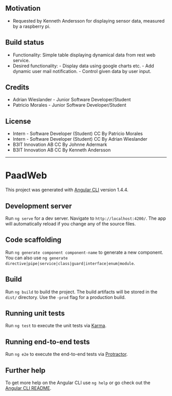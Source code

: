## Motivation 

 - Requested by Kenneth Andersson for displaying sensor data, measured by a raspberry pi.
 
## Build status
 - Functionality: Simple table displaying dynamical data from rest web service.
 - Desired functionality: 
 		- Display data using google charts etc. 
		- Add dynamic user mail notification.
		- Control given data by user input.
    
## Credits
 - Adrian Wieslander - Junior Software Developer/Student
 - Patricio Morales - Junior Software Developer/Student
 
## License
 - Intern - Software Developer (Student) CC By Patricio Morales
 - Intern - Software Developer (Student) CC By Adrian Wieslander
 - B3IT Innovation AB CC By Johnne Adermark
 - B3IT Innovation AB CC By Kenneth Andersson
----------------------------------------------------------------------------------------------------------------------------------------
# PaadWeb

This project was generated with [Angular CLI](https://github.com/angular/angular-cli) version 1.4.4.

## Development server

Run `ng serve` for a dev server. Navigate to `http://localhost:4200/`. The app will automatically reload if you change any of the source files.

## Code scaffolding

Run `ng generate component component-name` to generate a new component. You can also use `ng generate directive|pipe|service|class|guard|interface|enum|module`.

## Build

Run `ng build` to build the project. The build artifacts will be stored in the `dist/` directory. Use the `-prod` flag for a production build.

## Running unit tests

Run `ng test` to execute the unit tests via [Karma](https://karma-runner.github.io).

## Running end-to-end tests

Run `ng e2e` to execute the end-to-end tests via [Protractor](http://www.protractortest.org/).

## Further help

To get more help on the Angular CLI use `ng help` or go check out the [Angular CLI README](https://github.com/angular/angular-cli/blob/master/README.md).



